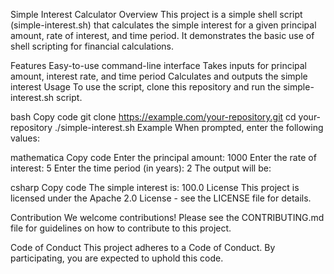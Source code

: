Simple Interest Calculator
Overview
This project is a simple shell script (simple-interest.sh) that calculates the simple interest for a given principal amount, rate of interest, and time period. It demonstrates the basic use of shell scripting for financial calculations.

Features
Easy-to-use command-line interface
Takes inputs for principal amount, interest rate, and time period
Calculates and outputs the simple interest
Usage
To use the script, clone this repository and run the simple-interest.sh script.

bash
Copy code
git clone https://example.com/your-repository.git
cd your-repository
./simple-interest.sh
Example
When prompted, enter the following values:

mathematica
Copy code
Enter the principal amount: 1000
Enter the rate of interest: 5
Enter the time period (in years): 2
The output will be:

csharp
Copy code
The simple interest is: 100.0
License
This project is licensed under the Apache 2.0 License - see the LICENSE file for details.

Contribution
We welcome contributions! Please see the CONTRIBUTING.md file for guidelines on how to contribute to this project.

Code of Conduct
This project adheres to a Code of Conduct. By participating, you are expected to uphold this code.
